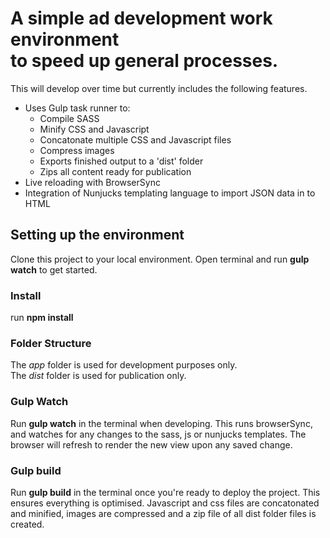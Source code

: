 # A simple ad development work environment<br>to speed up general processes.

This will develop over time but currently includes the following features.

- Uses Gulp task runner to:
  - Compile SASS
  - Minify CSS and Javascript
  - Concatonate multiple CSS and Javascript files
  - Compress images
  - Exports finished output to a 'dist' folder
  - Zips all content ready for publication
- Live reloading with BrowserSync
- Integration of Nunjucks templating language to import JSON data in to HTML

## Setting up the environment

Clone this project to your local environment.
Open terminal and run **gulp watch** to get started.

### Install
run **npm install**

### Folder Structure
The *app* folder is used for development purposes only.<br>
The *dist* folder is used for publication only.

### Gulp Watch

Run **gulp watch** in the terminal when developing. This runs browserSync, and watches for any changes to the sass, js or nunjucks templates.
The browser will refresh to render the new view upon any saved change.

### Gulp build

Run **gulp build** in the terminal once you're ready to deploy the project.
This ensures everything is optimised.
Javascript and css files are concatonated and minified, images are compressed and a zip file of all dist folder files is created.

